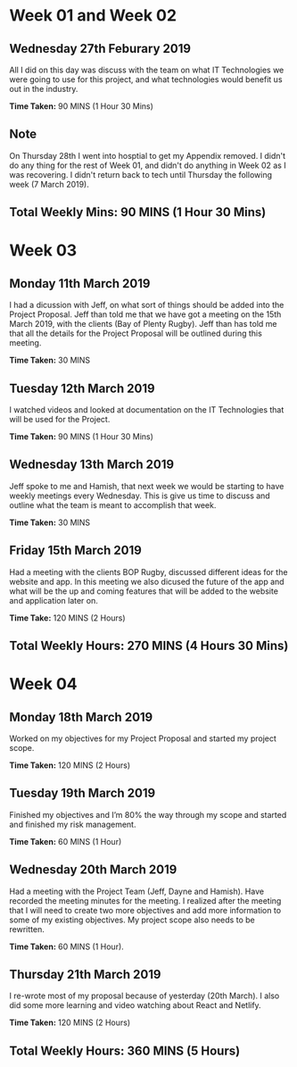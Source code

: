 # Week 01 and Week 02 #

## Wednesday 27th Feburary 2019 ##

All I did on this day was discuss with the team on what IT Technologies we were going to use for this project, and what technologies would benefit us out in the industry.

**Time Taken:** 90 MINS (1 Hour 30 Mins)

## **Note** ##

On Thursday 28th I went into hosptial to get my Appendix removed. I didn't do any thing for the rest of Week 01, and didn't do anything in Week 02 as I was recovering. I didn't return back to tech until Thursday the following week (7 March 2019).

## **Total Weekly Mins:** 90 MINS (1 Hour 30 Mins)

# Week 03 #

## Monday 11th March 2019

I had a dicussion with Jeff, on what sort of things should be added into the Project Proposal. Jeff than told me that we have got a meeting on the 15th March 2019, with the clients (Bay of Plenty Rugby). Jeff than has told me that all the details for the Project Proposal will be outlined during this meeting. 

**Time Taken:** 30 MINS

## Tuesday 12th March 2019

I watched videos and looked at documentation on the IT Technologies that will be used for the Project.

**Time Taken:** 90 MINS (1 Hour 30 Mins)

## Wednesday 13th March 2019

Jeff spoke to me and Hamish, that next week we would be starting to have weekly meetings every Wednesday. This is give us time to discuss and outline what the team is meant to accomplish that week.

**Time Taken:** 30 MINS 

## Friday 15th March 2019

Had a meeting with the clients BOP Rugby, discussed different ideas for the website and app. In this meeting we also dicused the future of the app and what will be the up and coming features that will be added to the website and application later on.

**Time Take:** 120 MINS (2 Hours)

## **Total Weekly Hours:** 270 MINS (4 Hours 30 Mins)

# Week 04 #

## Monday 18th March 2019
Worked on my objectives for my Project Proposal and started my project scope. 

**Time Taken:** 120 MINS (2 Hours)

## Tuesday 19th March 2019
Finished my objectives and I’m 80% the way through my scope and started and finished my risk management.

**Time Taken:** 60 MINS (1 Hour)

## Wednesday 20th March 2019
Had a meeting with the Project Team (Jeff, Dayne and Hamish). Have recorded the meeting minutes for the meeting. I realized after the meeting that I will need to create two more objectives and add more information to some of my existing objectives. My project scope also needs to be rewritten. 

**Time Taken:** 60 MINS (1 Hour).

## Thursday 21th March 2019
I re-wrote most of my proposal because of yesterday (20th March). I also did some more learning and video watching about React and Netlify.

**Time Taken:** 120 MINS (2 Hours)

## **Total Weekly Hours:** 360 MINS (5 Hours)